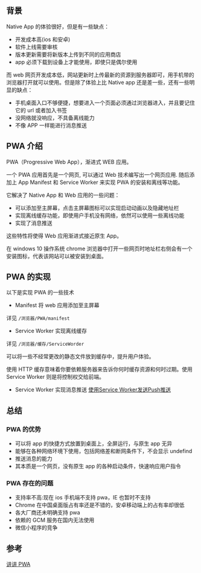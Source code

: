 ## 背景

Native App 的体验很好，但是有一些缺点：

- 开发成本高(ios 和安卓)
- 软件上线需要审核
- 版本更新需要将新版本上传到不同的应用商店
- app 必须下载到设备上才能使用，即使只是偶尔使用

而 web 网页开发成本低，网站更新时上传最新的资源到服务器即可，用手机带的浏览器打开就可以使用。但是除了体验上比 Native app 还是差一些，还有一些明显的缺点：

- 手机桌面入口不够便捷，想要进入一个页面必须通过浏览器进入，并且要记住它的 url 或者加入书签
- 没网络就没响应，不具备离线能力
- 不像 APP 一样能进行消息推送

## PWA 介绍

PWA（Progressive Web App），渐进式 WEB 应用。

一个 PWA 应用首先是一个网页, 可以通过 Web 技术编写出一个网页应用. 随后添加上 App Manifest 和 Service Worker 来实现 PWA 的安装和离线等功能。

它解决了 Native App 和 Web 应用的一些问题：

- 可以添加至主屏幕，点击主屏幕图标可以实现启动动画以及隐藏地址栏
- 实现离线缓存功能，即使用户手机没有网络，依然可以使用一些离线功能
- 实现了消息推送

这些特性将使得 Web 应用渐进式接近原生 App。

在 windows 10 操作系统 chrome 浏览器中打开一些网页时地址栏右侧会有一个安装图标，代表该网站可以被安装到桌面。

## PWA 的实现

以下是实现 PWA 的一些技术

- Manifest 将 web 应用添加至主屏幕

详见 `/浏览器/PWA/manifest`

- Service Worker 实现离线缓存

详见 `/浏览器/缓存/ServiceWorder`

可以将一些不经常更改的静态文件放到缓存中，提升用户体验。

使用 HTTP 缓存意味着你要依赖服务器来告诉你何时缓存资源和何时过期。使用 Service Worker 则是将控制权交给前端。

- Service Worker 实现消息推送
[使用Service Worker发送Push推送](https://blog.csdn.net/yanghaolong/article/details/82664362)

## 总结

### PWA 的优势

- 可以将 app 的快捷方式放置到桌面上，全屏运行，与原生 app 无异
- 能够在各种网络环境下使用，包括网络差和断网条件下，不会显示 undefind
- 推送消息的能力
- 其本质是一个网页，没有原生 app 的各种启动条件，快速响应用户指令

### PWA 存在的问题

- 支持率不高:现在 ios 手机端不支持 pwa，IE 也暂时不支持
- Chrome 在中国桌面版占有率还是不错的，安卓移动端上的占有率却很低
- 各大厂商还未明确支持 pwa
- 依赖的 GCM 服务在国内无法使用
- 微信小程序的竞争

## 参考

[讲讲 PWA](https://segmentfault.com/a/1190000012353473)
